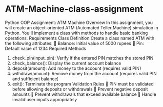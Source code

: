 # ATM-Machine-class-assignment

Python OOP Assignment: ATM 
Machine
Overview
In this assignment, you will create an object-oriented ATM (Automated Teller 
Machine) simulation in Python. You'll implement a class with methods to 
handle basic banking operations.
Requirements
Class Definition
Create a class named ATM with the following attributes:
 Balance: Initial value of 5000 rupees
 Pin: Default value of 1234
Required Methods
1. check_pin(input_pin): Verify if the entered PIN matches the stored PIN
2. check_balance(): Display the current account balance
3. deposit(amount): Add money to the account (requires valid PIN)
4. withdraw(amount): Remove money from the account (requires valid PIN 
and sufficient balance)
5. exit(): Terminate the program
Validation Rules
 PIN must be validated before allowing deposits or withdrawals
 Prevent negative deposit amounts
 Prevent withdrawals that exceed available balance
 Handle invalid user inputs appropriately
